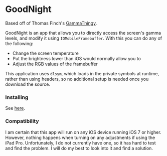 # GoodNight

Based off of Thomas Finch's [GammaThingy][1].

GoodNight is an app that allows you to directly access the screen's gamma
levels, and modify it using `IOMobileFramebuffer`. With this you can do any of
the following:

* Change the screen temperature
* Put the brightness lower than iOS would normally allow you to
* Adjust the RGB values of the framebuffer

This application uses `dlsym`, which loads in the private symbols at runtime,
rather than using headers, so no additional setup is needed once you download
the source.

### Installing

See [here](help/README.md).

### Compatibility

I am certain that this app will run on any iOS device running iOS 7 or higher.
However, nothing happens when turning on any adjustments if using the iPad Pro.
Unfortunately, I do not currently have one, so it has hard to test and find the
problem. I will do my best to look into it and find a solution.


[1]: https://github.com/thomasfinch/GammaThingy
